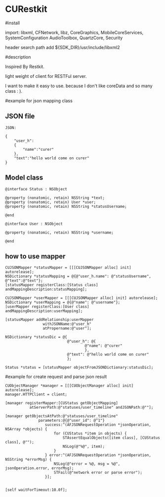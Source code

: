 CURestkit
=========

#install

import:
libxml, CFNetwork, libz, CoreGraphics, MobileCoreServices, SystemConfiguration
AudioToolbox, QuartzCore, Security

header search path add ${SDK_DIR}/usr/include/libxml2

#description

Inspired By Restkit.

light weight of client for RESTFul server. 

I want to make it easy to use. because I don't like coreData and so many class : ). 

#example for json mapping class

## JSON file

	JSON:

	{
		"user_h":
		{
			"name":"curer"
		},
		"text":"hello world come on curer"
	}

## Model class 

	@interface Status : NSObject

	@property (nonatomic, retain) NSString *text;
	@property (nonatomic, retain) User *user;
	@property (nonatomic, retain) NSString *statusUsername;

	@end

	@interface User : NSObject

	@property (nonatomic, retain) NSString *username;

	@end

## how to use mapper 

	CUJSONMapper *statusMapper = [[[CUJSONMapper alloc] init] autorelease];
    NSDictionary *statusMapping = @{@"user_h.name": @"statusUsername", @"text":@"text"};
    [statusMapper registerClass:[Status class] andMappingDescription:statusMapping];
    
    CUJSONMapper *userMapper = [[[CUJSONMapper alloc] init] autorelease];
    NSDictionary *userMapping = @{@"name": @"username"};
    [userMapper registerClass:[User class] andMappingDescription:userMapping];
    
    [statusMapper addRelationship:userMapper
                     withJSONName:@"user_h"
                     atPropername:@"user"];
    
    NSDictionary *statusDic = @{
                                @"user_h": @{
                                        @"name": @"curer"
                                        },
                                @"text": @"hello world come on curer"
                                };
    
    Status *status = [statusMapper objectFromJSONDictionary:statusDic];



#example for create request and parse json result

	CUObjectManager *manager = [[[CUObjectManager alloc] init] autorelease];
    manager.HTTPClient = client;
    
    [manager registerMapper:[CUStatus getObjectMapping]
               atServerPath:@"statuses/user_timeline" andJSONPath:@""];
    
    [manager getObjectsAtPath:@"statuses/user_timeline"
                   parameters:@{@"user_id": @"1"}
                      success:^(AFJSONRequestOperation *jsonOperation, NSArray *objects) {
                          for (CUStatus *item in objects) {
                              STAssertEqualObjects([item class], [CUStatus class], @"");
                              NSLog(@"%@", item);
                          }
                      } error:^(AFJSONRequestOperation *jsonOperation, NSString *errorMsg) {
                          NSLog(@"error = %@, msg = %@", jsonOperation.error, errorMsg);
                          STFail(@"network error or parse error");
                      }];
    
    
    [self waitForTimeout:10.0f];
